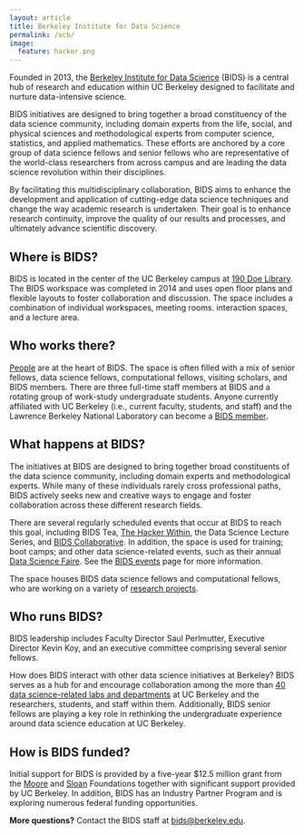 ```yaml
---
layout: article
title: Berkeley Institute for Data Science
permalink: /ucb/
image:
  feature: hacker.png
---
```



Founded in 2013, the [Berkeley Institute for Data Science](http://bids.berkeley.edu) (BIDS) is a central hub of research and education within UC Berkeley designed to facilitate and nurture data-intensive science.

BIDS initiatives are designed to bring together a broad constituency of the data science community, including domain experts from the life, social, and physical sciences and methodological experts from computer science, statistics, and applied mathematics. These efforts are anchored by a core group of data science fellows and senior fellows who are representative of the world-class researchers from across campus and are leading the data science revolution within their disciplines.

By facilitating this multidisciplinary collaboration, BIDS aims to enhance the development and application of cutting-edge data science techniques and change the way academic research is undertaken. Their goal is to enhance research continuity, improve the quality of our results and processes, and ultimately advance scientific discovery.


## Where is BIDS? 

BIDS is located in the center of the UC Berkeley campus at [190 Doe Library](http://bids.berkeley.edu/about/directions-and-travel). The BIDS workspace was completed in 2014 and uses open floor plans and flexible layouts to foster collaboration and discussion. The space includes a combination of individual workspaces, meeting rooms. interaction spaces, and a lecture area.

## Who works there?

[People](http://bids.berkeley.edu/people) are at the heart of BIDS. The space is often filled with a mix of senior fellows, data science fellows, computational fellows, visiting scholars, and BIDS members. There are three full-time staff members at BIDS and a rotating group of work-study undergraduate students. Anyone currently affiliated with UC Berkeley (i.e., current faculty, students, and staff) and the Lawrence Berkeley National Laboratory can become a [BIDS member](http://bids.berkeley.edu/bids-membership-application).

## What happens at BIDS?

The initiatives at BIDS are designed to bring together broad constituents of the data science community, including domain experts and methodological experts. While many of these individuals rarely cross professional paths, BIDS actively seeks new and creative ways to engage and foster collaboration across these different research fields.

There are several regularly scheduled events that occur at BIDS to reach this goal, including BIDS Tea, [The Hacker Within](http://bids.berkeley.edu/research/hacker-within), the Data Science Lecture Series, and [BIDS Collaborative](http://bids.berkeley.edu/research/bids-collaborative). In addition, the space is used for training; boot camps; and other data science-related events, such as their annual [Data Science Faire](http://bids.berkeley.edu/news/bids-spring-2015-data-science-faire%E2%80%94capping-successful-first-year). See the [BIDS events](http://bids.berkeley.edu/events) page for more information.

The space houses BIDS data science fellows and computational fellows, who are working on a variety of [research projects](http://bids.berkeley.edu/projects).

## Who runs BIDS?

BIDS leadership includes Faculty Director Saul Perlmutter, Executive Director Kevin Koy, and an executive committee comprising several senior fellows.

How does BIDS interact with other data science initiatives at Berkeley?
BIDS serves as a hub for and encourage collaboration among the more than [40 data science-related labs and departments](http://bids.berkeley.edu/resources/labs-and-departments) at UC Berkeley and the researchers, students, and staff within them. Additionally, BIDS senior fellows are playing a key role in rethinking the undergraduate experience around data science education at UC Berkeley.


## How is BIDS funded?

Initial support for BIDS is provided by a five-year $12.5 million grant from the [Moore](http://moore.org) and [Sloan](http://sloan.edu) Foundations together with significant support provided by UC Berkeley. In addition, BIDS has an Industry Partner Program and is exploring numerous federal funding opportunities. 

**More questions?** Contact the BIDS staff at [bids@berkeley.edu](mailto:bids@berkeley.edu).

